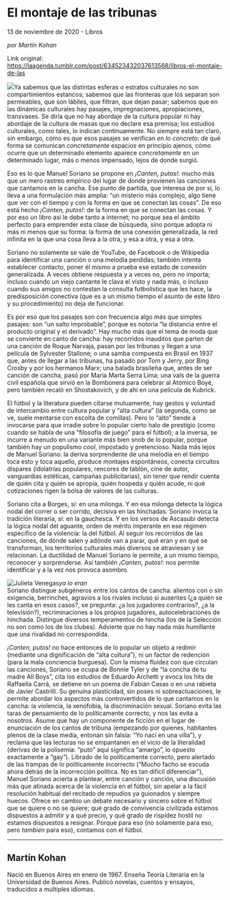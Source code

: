 # El montaje de las tribunas



13 de noviembre de 2020 - Libros

_por Martín Kohan_

Link original: https://laagenda.tumblr.com/post/634523432037613568/libros-el-montaje-de-las

![](https://64.media.tumblr.com/ece0e88018233ae7d44aee3092fb2221/8cba0b9953eb24ae-ed/s500x750/0387fa2a1fd4f5bf16e12b59360bd816b80834e9.jpg)Ya
sabemos que las distintas esferas o estratos culturales no son compartimientos
estancos; sabemos que las fronteras que los separan son permeables, que son
lábiles, que filtran, que dejan pasar; sabemos que en las dinámicas culturales
hay pasajes, impregnaciones, apropiaciones, transvases. Se diría que no hay
abordaje de la cultura popular ni hay abordaje de la cultura de masas que no declare
esa premisa; los estudios culturales, como tales, lo indican continuamente. No
siempre está tan claro, sin embargo, cómo es que esos pasajes se verifican *en lo concreto*: de qué forma se
comunican *concretamente* espacios en
principio ajenos, cómo ocurre que un determinado elemento aparece *concretamente* en un determinado lugar,
más o menos impensado, lejos de donde surgió.

Eso es lo que Manuel Soriano se
propone en *¡Canten, putos!*: mucho más
que un mero rastreo empírico del lugar de donde provienen las canciones que
cantamos en la cancha. Ese punto de partida, que interesa de por sí, lo lleva a
una formulación más amplia: “un misterio más complejo, algo tiene que ver con
el tiempo y con la forma en que se conectan las cosas”. De eso está hecho *¡Canten, putos!*: de la forma en que se
conectan las cosas. Y por eso un libro así le debe tanto a internet; no porque
sea el ámbito perfecto para emprender esta clase de búsqueda, sino porque
adopta ni más ni menos que su forma: la forma de una conexión generalizada, la
red infinita en la que una cosa lleva a la otra, y esa a otra, y esa a otra.

Soriano no solamente se vale de
YouTube, de Facebook o de Wikipedia para identificar una canción o una melodía
perdidas; también intenta establecer contacto, poner él mismo a prueba ese
estado de conexión generalizada. A veces obtiene respuesta y a veces no, pero
no importa; incluso cuando un viejo cantante le clava el visto y nada más, o
incluso cuando sus amigos no contestan la consulta futbolística que les hace,
la predisposición conectiva (que es a un mismo tiempo el asunto de este libro y
su procedimiento) no deja de funcionar.

Es por eso que los pasajes son con
frecuencia algo más que simples pasajes: son “un salto improbable”, porque es
notoria “la distancia entre el producto original y el derivado”. Hay mucho más
que el tema de moda que se convierte en canto de cancha: hay recorridos
inauditos que parten de una canción de Roque Narvaja, pasan por las tribunas y
llegan a una película de Sylvester Stallone; o una samba compuesta en Brasil en
1937 que, antes de llegar a las tribunas, ha pasado por Tom y Jerry, por Bing
Crosby y por los hermanos Marx; una balada brasileña que, antes de ser canción
de cancha, pasó por María Marta Serra Lima; una vals de la guerra civil española
que sirvió en la Bombonera para celebrar al Atómico Boyé, pero también recaló
en Shostakovich, y de ahí en una película de Kubrick.

El fútbol y la literatura pueden
citarse mutuamente, hay gestos y voluntad de intercambio entre cultura popular
y “alta cultura” (la segunda, como se ve, suele mentarse con escolta de
comillas). Pero lo “alto” tiende a invocarse para que irradie sobre lo popular
cierto halo de prestigio (como cuando se habla de una “filosofía de juego” para
el fútbol); a la inversa, se incurre a menudo en una variante más bien snob de
lo popular, porque también hay un populismo *cool*,
impostado y pretencioso. Nada más lejos de Manuel Soriano: la deriva
sorprendente de una melodía en el tiempo toca esto y toca aquello, produce
montajes espontáneos, conecta circuitos dispares (idolatrías populares,
rencores de tablón, cine de autor, vanguardias estéticas, campañas
publicitarias), sin tener que rendir cuenta de quién cita y quién se apropia,
quién hospeda y quién acude, ni qué cotizaciones rigen la bolsa de valores de
las culturas.

Soriano cita a Borges, sí: en una
milonga. Y en esa milonga detecta la lógica nodal del correr o ser corrido,
decisiva en las hinchadas. Soriano invoca la tradición literaria, sí: en la
gauchesca. Y en los versos de Ascasubi detecta la lógica nodal del aguante,
orden de mérito imperante en ese régimen específico de la violencia: la del
fútbol. Al seguir los recorridos de las canciones, de dónde salen y adónde van
a parar, qué eran y en qué se transforman, los territorios culturales más
diversos se atraviesan y se relacionan. La ductilidad de Manuel Soriano le
permite, a un mismo tiempo, reconocer y sorprenderse. Así también *¡Canten, putos!*: nos permite identificar
y a la vez nos provoca asombro.

![Julieta Venegas](https://64.media.tumblr.com/63bac97d1e5a6d244392ca75f3e2a49c/8cba0b9953eb24ae-e9/s250x400/2cf0b19cb9f3be481cfbe3d05293692ea4b1cdea.jpg)*ya lo eran*  
Soriano distingue subgéneros entre los
cantos de cancha: alientos con o sin exigencia, berrinches, agravios a los
rivales incluso si ausentes (¿a quién se les canta en esos casos?, se pregunta:
¿a los jugadores contrarios?, ¿a la televisión?), recriminaciones a los propios
jugadores, autocelebraciones de hinchada. Distingue diversos temperamentos de
hincha (los de la Selección no son como los de los clubes). Advierte que no hay
nada más humillante que una rivalidad no correspondida.

*¡Canten,
putos!* no hace entonces de lo popular un objeto a redimir (mediante una
dignificación de “alta cultura”), ni un factor de redención (para la mala
conciencia burguesa). Con la misma fluidez con que circulan las canciones,
Soriano  se ocupa de Bonnie Tyler y de
“la concha de tu madre All Boys”, cita los estudios de Eduardo Archetti y evoca
los hits de Raffaella Carrá, se detiene en un poema de Fabián Casas o en una rabieta
de Javier Castrilli. Su genuina plasticidad, sin poses ni sobreactuaciones, le
permite abordar los aspectos más controvertidos de lo que cantamos en la
cancha: la violencia, la xenofobia, la discriminación sexual. Soriano evita las
taras de pensamiento de lo políticamente correcto, y nos las evita a nosotros.
Asume que hay un componente de ficción en el lugar de enunciación de los cantos
de tribuna (empezando por quienes, habitantes plenos de la clase media, entonan
sin falsía: “Yo nací en una villa”), y reclama que las lecturas no se
empantanen en el vicio de la literalidad (derivas de la polisemia: “puto” aquí
significa “amargo”, lo opuesto exactamente a “gay”). Librado de lo
políticamente correcto, pero alertado de las trampas de lo políticamente
incorrecto (“Mucho facho se escuda ahora detrás de la incorrección política. No
es tan difícil diferenciar”), Manuel Soriano acierta a plantear, entre canción
y canción, una discusión más que atinada acerca de la violencia en el fútbol,
sin apelar a la fácil resolución habitual del recitado de repudios ya guionados
y siempre huecos. Ofrece en cambio un debate necesario y sincero sobre el
fútbol que se quiere o no se quiere; qué grado de convivencia civilizada
estamos dispuestos a admitir y a qué precio, y qué grado de rispidez hostil no
estamos dispuestos a resignar. Porque para eso (no solamente para eso, pero *también* para eso), contamos con el
fútbol.



---

Martín Kohan
------------

 Nació en Buenos Aires en enero de 1967. Enseña Teoría Literaria en la Universidad de Buenos Aires. Publicó novelas, cuentos y ensayos, traducidos a multiples idiomas. 

